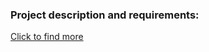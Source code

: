 ### Project description and requirements: 
[Click to find more](https://docs.google.com/document/d/16SSfMnGR25fK8_-Irt1qPo6bPmmgUAwClgvvGOkEAU4/edit?usp=sharing)